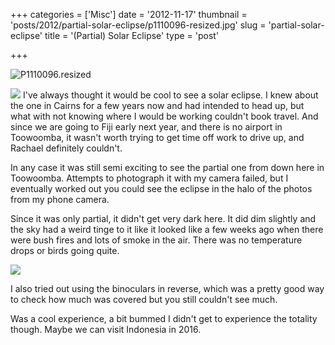 +++
categories = ['Misc']
date = '2012-11-17'
thumbnail = 'posts/2012/partial-solar-eclipse/p1110096-resized.jpg'
slug = 'partial-solar-eclipse'
title = '(Partial) Solar Eclipse'
type = 'post'

+++

![P1110096.resized](p1110096-resized.jpg)

![](2012-11-14-06-47-21.jpg)
I've always thought it would be cool to see a solar eclipse. I knew about the one in Cairns for a few years now and had intended to head up, but what with not knowing where I would be working couldn't book travel. And since we are going to Fiji early next year, and there is no airport in Toowoomba, it wasn't worth trying to get time off work to drive up, and Rachael definitely couldn't.

In any case it was still semi exciting to see the partial one from down here in Toowoomba. Attempts to photograph it with my camera failed, but I eventually worked out you could see the eclipse in the halo of the photos from my phone camera.

Since it was only partial, it didn't get very dark here. It did dim slightly and the sky had a weird tinge to it like it looked like a few weeks ago when there were bush fires and lots of smoke in the air. There was no temperature drops or birds going quite.

![](p1110100-resized.jpg)

I also tried out using the binoculars in reverse, which was a pretty good way to check how much was covered but you still couldn't see much.

Was a cool experience, a bit bummed I didn't get to experience the totality though. Maybe we can visit Indonesia in 2016.